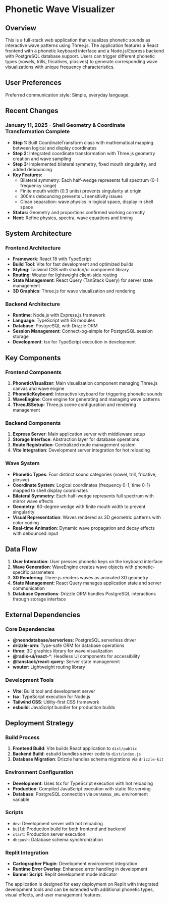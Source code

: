 # Phonetic Wave Visualizer

## Overview

This is a full-stack web application that visualizes phonetic sounds as interactive wave patterns using Three.js. The application features a React frontend with a phonetic keyboard interface and a Node.js/Express backend with PostgreSQL database support. Users can trigger different phonetic types (vowels, trills, fricatives, plosives) to generate corresponding wave visualizations with unique frequency characteristics.

## User Preferences

Preferred communication style: Simple, everyday language.

## Recent Changes

### January 11, 2025 - Shell Geometry & Coordinate Transformation Complete
- **Step 1:** Built CoordinateTransform class with mathematical mapping between logical and display coordinates
- **Step 2:** Integrated coordinate transformation with Three.js geometry creation and wave sampling
- **Step 3:** Implemented bilateral symmetry, fixed mouth singularity, and added debouncing
- **Key Features:**
  - Bilateral symmetry: Each half-wedge represents full spectrum (0-1 frequency range)  
  - Finite mouth width (0.3 units) prevents singularity at origin
  - 300ms debouncing prevents UI sensitivity issues
  - Clean separation: wave physics in logical space, display in shell space
- **Status:** Geometry and proportions confirmed working correctly
- **Next:** Refine physics, spectra, wave equations and timing

## System Architecture

### Frontend Architecture
- **Framework**: React 18 with TypeScript
- **Build Tool**: Vite for fast development and optimized builds
- **Styling**: Tailwind CSS with shadcn/ui component library
- **Routing**: Wouter for lightweight client-side routing
- **State Management**: React Query (TanStack Query) for server state management
- **3D Graphics**: Three.js for wave visualization and rendering

### Backend Architecture
- **Runtime**: Node.js with Express.js framework
- **Language**: TypeScript with ES modules
- **Database**: PostgreSQL with Drizzle ORM
- **Session Management**: Connect-pg-simple for PostgreSQL session storage
- **Development**: tsx for TypeScript execution in development

## Key Components

### Frontend Components
1. **PhoneticVisualizer**: Main visualization component managing Three.js canvas and wave engine
2. **PhoneticKeyboard**: Interactive keyboard for triggering phonetic sounds
3. **WaveEngine**: Core engine for generating and managing wave patterns
4. **ThreeJSSetup**: Three.js scene configuration and rendering management

### Backend Components
1. **Express Server**: Main application server with middleware setup
2. **Storage Interface**: Abstraction layer for database operations
3. **Route Registration**: Centralized route management system
4. **Vite Integration**: Development server integration for hot reloading

### Wave System
- **Phonetic Types**: Four distinct sound categories (vowel, trill, fricative, plosive)
- **Coordinate System**: Logical coordinates (frequency 0-1, time 0-1) mapped to shell display coordinates
- **Bilateral Symmetry**: Each half-wedge represents full spectrum with mirror wave effects
- **Geometry**: 60-degree wedge with finite mouth width to prevent singularity
- **Visual Representation**: Waves rendered as 3D geometric patterns with color coding
- **Real-time Animation**: Dynamic wave propagation and decay effects with debounced input

## Data Flow

1. **User Interaction**: User presses phonetic keys on the keyboard interface
2. **Wave Generation**: WaveEngine creates wave objects with phonetic-specific parameters
3. **3D Rendering**: Three.js renders waves as animated 3D geometry
4. **State Management**: React Query manages application state and server communication
5. **Database Operations**: Drizzle ORM handles PostgreSQL interactions through storage interface

## External Dependencies

### Core Dependencies
- **@neondatabase/serverless**: PostgreSQL serverless driver
- **drizzle-orm**: Type-safe ORM for database operations
- **three**: 3D graphics library for wave visualization
- **@radix-ui/react-***: Headless UI components for accessibility
- **@tanstack/react-query**: Server state management
- **wouter**: Lightweight routing library

### Development Tools
- **Vite**: Build tool and development server
- **tsx**: TypeScript execution for Node.js
- **Tailwind CSS**: Utility-first CSS framework
- **esbuild**: JavaScript bundler for production builds

## Deployment Strategy

### Build Process
1. **Frontend Build**: Vite builds React application to `dist/public`
2. **Backend Build**: esbuild bundles server code to `dist/index.js`
3. **Database Migration**: Drizzle handles schema migrations via `drizzle-kit`

### Environment Configuration
- **Development**: Uses tsx for TypeScript execution with hot reloading
- **Production**: Compiled JavaScript execution with static file serving
- **Database**: PostgreSQL connection via `DATABASE_URL` environment variable

### Scripts
- `dev`: Development server with hot reloading
- `build`: Production build for both frontend and backend
- `start`: Production server execution
- `db:push`: Database schema synchronization

### Replit Integration
- **Cartographer Plugin**: Development environment integration
- **Runtime Error Overlay**: Enhanced error handling in development
- **Banner Script**: Replit development mode indicator

The application is designed for easy deployment on Replit with integrated development tools and can be extended with additional phonetic types, visual effects, and user management features.